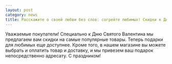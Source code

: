 ```yaml
---
layout: post
category: news
title: Расскажите о своей любви без слов: согрейте любимых! Скидки к Дню Святого Валентина!
---
```

Уважаемые покупатели!
Специально к Дню Святого Валентина мы предлагаем вам скидки на самые популярные товары. Теперь подарки для любимых еще доступнее.
Кроме того, в нашем магазине вы можете выбрать и оплатить товар и доставку, и мы привезем ваш подарок непосредственно адресату.
С праздником!
